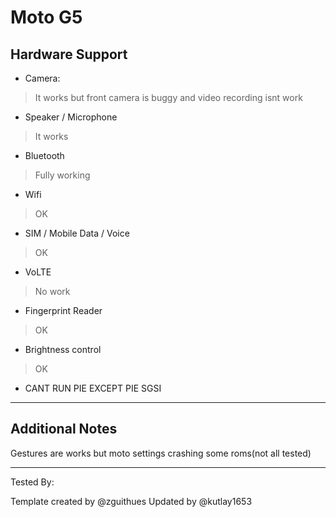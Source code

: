 # Moto G5

## Hardware Support
* Camera:
> It works but front camera is buggy and video recording isnt work

* Speaker / Microphone
> It works

* Bluetooth
> Fully working

* Wifi
> OK

* SIM / Mobile Data / Voice
> OK

* VoLTE
> No work

* Fingerprint Reader
> OK

* Brightness control
> OK
* CANT RUN PIE EXCEPT PIE SGSI
***
## Additional Notes
Gestures are works but moto settings crashing some roms(not all tested)

***
Tested By:

Template created by @zguithues
Updated by @kutlay1653